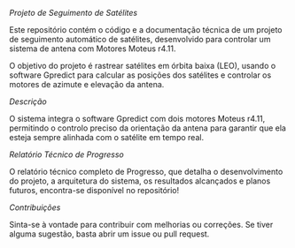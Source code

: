 *Projeto de Seguimento de Satélites*

Este repositório contém o código e a documentação técnica de um projeto de seguimento automático de satélites, desenvolvido para controlar um sistema de antena com Motores Moteus r4.11. 

O objetivo do projeto é rastrear satélites em órbita baixa (LEO), usando o software Gpredict para calcular as posições dos satélites e controlar os motores de azimute e elevação da antena.

*Descrição*

O sistema integra o software Gpredict com dois motores Moteus r4.11, permitindo o controlo preciso da orientação da antena para garantir que ela esteja sempre alinhada com o satélite em tempo real.

*Relatório Técnico de Progresso*

O relatório técnico completo de Progresso, que detalha o desenvolvimento do projeto, a arquitetura do sistema, os resultados alcançados e planos futuros, encontra-se disponível no repositório!

*Contribuições*

Sinta-se à vontade para contribuir com melhorias ou correções. Se tiver alguma sugestão, basta abrir um issue ou pull request.
